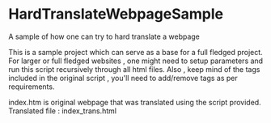 # HardTranslateWebpageSample
A sample of how one can try to hard translate a webpage

This is a sample project which can serve as a base for a full fledged project.
For larger or full fledged websites , one might need to setup parameters and run this script recursively through all html files.
Also , keep mind of the tags included in the original script , you'll need to add/remove tags as per requirements.


index.htm is original webpage that was translated using the script provided.
Translated file : index_trans.html
